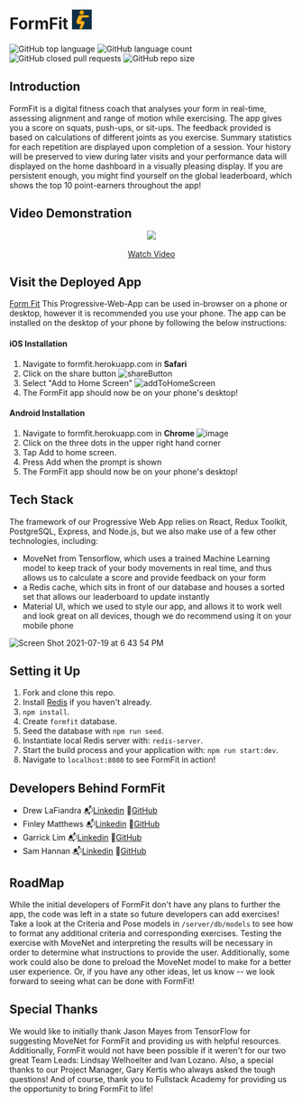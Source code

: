 # FormFit <img src="/public/images/logo.png" width="35"/>

![GitHub top language](https://img.shields.io/github/languages/top/FSA-2104-CAPSTONE-11/FormFit)
![GitHub language count](https://img.shields.io/github/languages/count/FSA-2104-CAPSTONE-11/FormFit)
![GitHub closed pull requests](https://img.shields.io/github/issues-pr-closed-raw/FSA-2104-CAPSTONE-11/FormFit)
![GitHub repo size](https://img.shields.io/github/repo-size/FSA-2104-CAPSTONE-11/formfit)



## Introduction 

FormFit is a digital fitness coach that analyses your form in real-time, assessing alignment and range of motion while exercising. The app gives you a score on squats, push-ups, or sit-ups. The feedback provided is based on calculations of different joints as you exercise. Summary statistics for each repetition are displayed upon completion of a session. Your history will be preserved to view during later visits and your performance data will displayed on the home dashboard in a visually pleasing display. If you are persistent enough, you might find yourself on the global leaderboard, which shows the top 10 point-earners throughout the app!

## Video Demonstration

<p align='center'><a href="https://youtu.be/B5MAbpgM9uQ"> <img style="max-width:300px" src="https://cdn.loom.com/sessions/thumbnails/04d6c8482c7341fb9b423d10f0bea30b-with-play.gif"> </br> <p align='center'> Watch Video</p> </a> </p>

## Visit the Deployed App

[Form Fit](http://formfit.herokuapp.com/) 
This Progressive-Web-App can be used in-browser on a phone or desktop, however it is recommended you use your phone. The app can be installed on the desktop of your phone by following the below instructions:

#### iOS Installation 

1. Navigate to formfit.herokuapp.com in **Safari**
2. Click on the share button
![shareButton](https://user-images.githubusercontent.com/79876588/126702177-ea7ebd6d-e746-4425-a928-4dc9c9eb9ffc.jpg)
3. Select "Add to Home Screen"
![addToHomeScreen](https://user-images.githubusercontent.com/79876588/126702107-5744959c-dca1-4b5f-9955-d1208eb2f6ae.jpg)
4. The FormFit app should now be on your phone's desktop!

#### Android Installation 

1. Navigate to formfit.herokuapp.com in **Chrome** ![image](https://user-images.githubusercontent.com/79876588/126702900-0dd4fe34-ba7d-4f23-b614-43d92c86e591.png)
2. Click on the three dots in the upper right hand corner
3. Tap Add to home screen.
4. Press Add when the prompt is shown
5. The FormFit app should now be on your phone's desktop!

## Tech Stack

The framework of our Progressive Web App relies on React, Redux Toolkit, PostgreSQL, 
Express, and Node.js, but we also make use of a few other technologies, including:

- MoveNet from Tensorflow, which uses a trained Machine Learning model to keep track of  your body 
movements in real time, and thus allows us to calculate a score and provide feedback on your form
- a Redis cache, which sits in front of our database and houses a sorted set that allows our leaderboard 
to update instantly
- Material UI, which we used to style our app, and allows it to work well and look great on all devices, 
though we do recommend using it on your mobile phone  

![Screen Shot 2021-07-19 at 6 43 54 PM](https://user-images.githubusercontent.com/79953082/126699650-3f77f725-eda2-475d-9aef-7780df5d8f6c.png)

## Setting it Up

1. Fork and clone this repo.
2. Install [Redis](https://redis.io/download) if you haven't already.
3. `npm install`.
4. Create `formfit` database.
5. Seed the database with `npm run seed`.
6. Instantiate local Redis server with: `redis-server`.
7. Start the build process and your application with: `npm run start:dev`.
8. Navigate to `localhost:8080` to see FormFit in action!


## Developers Behind FormFit

- Drew LaFiandra :mailbox_with_mail:[Linkedin](https://www.linkedin.com/in/lafiandra/)    :file_folder:[GitHub](https://github.com/alafiand)
- Finley Matthews :mailbox_with_mail:[Linkedin](https://www.linkedin.com/in/finley-matthews/)    :file_folder:[GitHub](https://github.com/finleymatthews96)
- Garrick Lim :mailbox_with_mail:[Linkedin](https://www.linkedin.com/in/garrick-lim/)    :file_folder:[GitHub](https://github.com/glim2)
- Sam Hannan :mailbox_with_mail:[Linkedin](https://www.linkedin.com/in/samhannan47/)     :file_folder:[GitHub](https://github.com/samhannan47)


## RoadMap

While the initial developers of FormFit don't have any plans to further the app, the code was left in a state so future developers can add exercises! Take a look at the Criteria and Pose models in `/server/db/models` to see how to format any additional criteria and corresponding exercises. Testing the exercise with MoveNet and interpreting the results will be necessary in order to determine what instructions to provide the user. Additionally, some work could also be done to preload the MoveNet model to make for a better user experience. Or, if you have any other ideas, let us know -- we look forward to seeing what can be done with FormFit!

## Special Thanks

We would like to initially thank Jason Mayes from TensorFlow for suggesting MoveNet for FormFit and providing us with helpful resources. Additionally, FormFit would not have been possible if it weren't for our two great Team Leads: Lindsay Welhoelter and Ivan Lozano. Also, a special thanks to our Project Manager, Gary Kertis who always asked the tough questions! And of course, thank you to Fullstack Academy for providing us the opportunity to bring FormFit to life!
